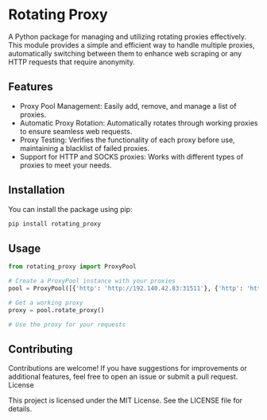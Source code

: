 # Rotating Proxy

A Python package for managing and utilizing rotating proxies effectively. This module provides a simple and efficient way to handle multiple proxies, automatically switching between them to enhance web scraping or any HTTP requests that require anonymity.
## Features

- Proxy Pool Management: Easily add, remove, and manage a list of proxies.
- Automatic Proxy Rotation: Automatically rotates through working proxies to ensure seamless web requests.
- Proxy Testing: Verifies the functionality of each proxy before use, maintaining a blacklist of failed proxies.
- Support for HTTP and SOCKS proxies: Works with different types of proxies to meet your needs.

## Installation

You can install the package using pip:

```bash
pip install rotating_proxy
```

## Usage

```python
from rotating_proxy import ProxyPool

# Create a ProxyPool instance with your proxies
pool = ProxyPool([{'http': 'http://192.140.42.83:31511'}, {'http': 'http://131.153.187.5:50689'}])

# Get a working proxy
proxy = pool.rotate_proxy()

# Use the proxy for your requests
```

## Contributing

Contributions are welcome! If you have suggestions for improvements or additional features, feel free to open an issue or submit a pull request.
License

This project is licensed under the MIT License. See the LICENSE file for details.